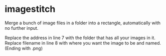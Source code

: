 # imagestitch
Merge a bunch of image files in a folder into a rectangle, automatically with no further input.

Replace the address in line 7 with the folder that has all your images in it.
Replace filename in line 8 with where you want the image to be and named. (Ending with .png)
